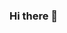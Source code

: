 ### Hi there 👋

<!--
**musataeva/musataeva** is a ✨ _special_ ✨ repository because its `README.md` (this file) appears on your GitHub profile.

###### Here are some ideas to get you started:

- 🔭 **I'm not working right now.**
- 🌱 ~~I'm currently studying IT technology.~~
- 👯 I’m looking to collaborate on ...
- 🤔 _I’m looking for help with ..._
- 💬 Ask me about ...
- 📫 How to reach me: ...
* первый пункт ненумерованного списка;
* второй пункт ненумерованного списка.
1.😄 Pronouns: ...
2. Fun fact: ...

[Яндекс](https://www.yandex.ru)

---

line

another line

-->
